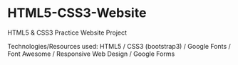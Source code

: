# HTML5-CSS3-Website
HTML5 &amp; CSS3 Practice Website Project

Technologies/Resources used:
HTML5 / CSS3 (bootstrap3) / Google Fonts / Font Awesome / Responsive Web Design / Google Forms
